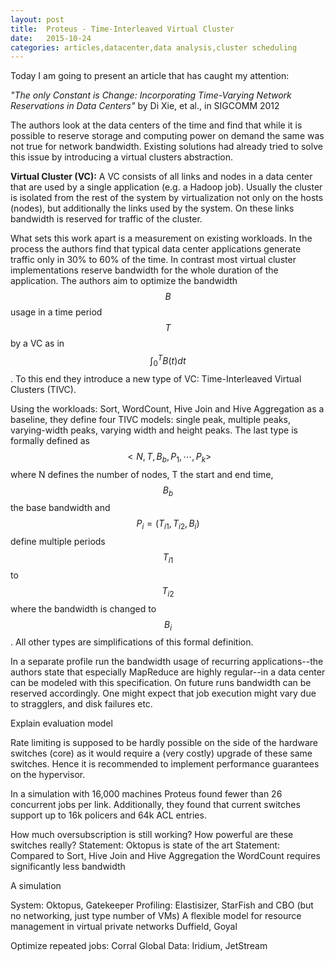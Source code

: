 ```yaml
---
layout: post
title:  Proteus - Time-Interleaved Virtual Cluster
date:   2015-10-24
categories: articles,datacenter,data analysis,cluster scheduling
---
```


Today I am going to present an article that has caught my attention:

_"The only Constant is Change: Incorporating Time-Varying Network Reservations
in Data Centers"_ by Di Xie, et al., in SIGCOMM 2012

The authors look at the data centers of the time and find that while it is
possible to reserve storage and computing power on demand the same was not true
for network bandwidth.  Existing solutions had already tried to solve this issue
by introducing a virtual clusters abstraction. 

**Virtual Cluster (VC):** A VC consists of all links and nodes in a data center that
are used by a single application (e.g. a Hadoop job). Usually the cluster is
isolated from the rest of the system by virtualization not only on the hosts
(nodes), but additionally the links used by the system. On these links bandwidth
is reserved for traffic of the cluster.

What sets this work apart is a measurement on existing workloads. In the process
the authors find that typical data center applications generate traffic only in
30% to 60% of the time. In contrast most virtual cluster implementations reserve
bandwidth for the whole duration of the application. The authors aim to optimize the
bandwidth $$B$$ usage in a time period $$T$$ by a VC as in $$\int^T_0 B(t)dt$$. To this end
they introduce a new type of VC: Time-Interleaved Virtual Clusters (TIVC). 

Using the workloads: Sort, WordCount, Hive Join and Hive Aggregation as a
baseline, they define four TIVC models: single peak, multiple peaks,
varying-width peaks, varying width and height peaks. The last type is formally
defined as $$<N, T, B_b, P_1, \cdots, P_k>$$ where N defines the number of
nodes, T the start and end time, $$B_b$$ the base bandwidth and $$P_i = (T_{i1},
T_{i2}, B_i)$$ define multiple periods $$T_{i1}$$ to $$T_{i2}$$ where the
bandwidth is changed to $$B_i$$. All other types are simplifications of this
formal definition.

In a separate profile run the bandwidth usage of recurring applications--the
authors state that especially MapReduce are highly regular--in a
data center can be modeled with this specification. On future runs bandwidth can
be reserved accordingly. One might expect that job execution might vary due to
stragglers, and disk failures etc. 

Explain evaluation model

Rate limiting is supposed to be hardly possible on the side of the hardware switches
(core) as it would require a (very costly) upgrade of these same switches. Hence
it is recommended to implement performance guarantees on the hypervisor.

In a simulation with 16,000 machines Proteus found fewer than 26 concurrent jobs per link. Additionally, they found that current switches support up to 16k policers and 64k ACL entries.

How much oversubscription is still working?
How powerful are these switches really?
Statement: Oktopus is state of the art
Statement: Compared to Sort, Hive Join and Hive Aggregation the WordCount
requires significantly less bandwidth

A simulation

System: Oktopus, Gatekeeper
Profiling: Elastisizer, StarFish and CBO (but no networking, just type number of
VMs)
A flexible model for resource management in virtual private networks Duffield,
Goyal

Optimize repeated jobs: Corral
Global Data: Iridium, JetStream
